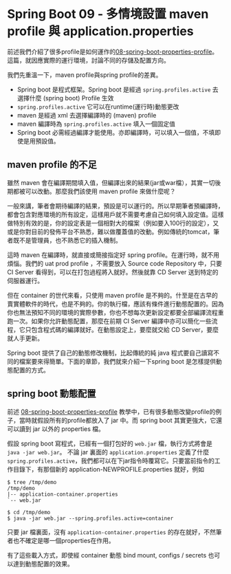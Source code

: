 # Spring Boot 09 - 多情境設置 maven profile 與 application.properties 

前述我們介紹了很多profile是如何運作的[08-spring-boot-properties-profile](./08-spring-boot-properties-profile.md)。這篇，就因應實際的運行環境，討論不同的存儲及配置方向。

我們先重溫一下，maven profile與spring profile的差異。
- Spring boot 是程式框架。Spring boot 是經過 `spring.profiles.active` 去選擇什麼 (spring boot) Profile 生效
- `spring.profiles.active` 它可以在runtime(運行時)動態更改
- maven 是經過 xml 去選擇編譯時的 (maven) profile
- maven 編譯時為 `spring.profiles.active` 填入一個固定值
- Spring boot 必需經過編譯才能使用。亦即編譯時，可以填入一個值，不填即使是用預設值。

## maven profile 的不足
雖然 maven 會在編譯期間填入值，但編譯出來的結果(jar或war檔），其實一切後期都被可以改動。那麼我們該使用 maven profile 來做什麼呢？

一般來講，筆者會期待編譯的結果，預設是可以運行的。所以早期筆者預編譯時，都會包含對應環境的所有設定，這樣用戶就不需要考慮自己如何填入設定值。這樣做特別有效的是，你的設定表是一個相對大的檔案（例如要入100行的設定），又或是你對目前的發佈平台不熟悉，難以做覆蓋值的改動。例如傳統的tomcat，筆者既不是管理員，也不熟悉它的插入機制。

這時 maven 在編譯時，就直接或簡接指定好 spring profile。在運行時，就不用煩惱。我們的 uat prod profile ，不需要放入 Source code Repository 中，只要 CI Server 看得到，可以在打包過程將入就好。然後就靠 CD Server 送到特定的伺服器運行。

但在 container 的世代來看，只使用 maven profile 是不夠的。什至是在古早的賣實體軟件的時代，也是不夠的。你的執行檔，應該有條件進行動態配置的。因為你也無法預知不同的環境的實際參數，你也不想每次更新設定都要全部編譯流程重跑一次。如果你允許動態配置，那麼在前期 CI Server 編譯中亦可以簡化一些流程，它只包含程式碼的編譯就好。在動態設定上，要麼就交給 CD Server，要麼就人手更新。

Spring boot 提供了自己的動態修改機制，比起傳統的純 java 程式要自己讀寫不同的檔案要來得簡單。下面的章節，我們就來介紹一下spring boot 是怎樣提供動態配置的方式。

## spring boot 動態配置
前述 [08-spring-boot-properties-profile](./08-spring-boot-properties-profile.md) 教學中，已有很多動態改變profile的例子，當時就假設所有的profile都放入了 jar 中。而 spring boot 其實更強大，它還可以讀到 jar 以外的 properties 檔。

假設 spring boot 寫程式，已經有一個打包好的 `web.jar` 檔，執行方式將會是 `java -jar web.jar`。  不論 jar 裏面的 `application.properties` 定義了什麼 `spring.profiles.active`，我們都可以在下jar指令時覆寫它。只要當前指令的工作目錄下，有那個新的 application-NEWPROFILE.properties 就好，例如

```
$ tree /tmp/demo
/tmp/demo
|-- application-container.properties
`-- web.jar

$ cd /tmp/demo
$ java -jar web.jar --spring.profiles.active=container
```

只要 jar 檔裏面，沒有 `application-container.properties` 的存在就好，不然筆者也不確定是哪一個properties在作用。

有了這些載入方式，即使經 container 動態 bind mount, configs / secrets 也可以達到動態配置的效果。